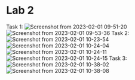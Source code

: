 # Lab 2
Task 1:
![Screenshot from 2023-02-01 09-51-20](https://user-images.githubusercontent.com/94800480/215954781-ae71889b-41ee-4209-aa63-2e5f10218a19.png)
![Screenshot from 2023-02-01 09-53-36](https://user-images.githubusercontent.com/94800480/215954864-5d777dba-3f8d-450d-a68e-518aabc8e494.png)
Task 2:
![Screenshot from 2023-02-01 10-23-54](https://user-images.githubusercontent.com/94800480/215958734-39890ee4-1b8a-41a0-8f77-cb65244639b9.png)
![Screenshot from 2023-02-01 10-24-04](https://user-images.githubusercontent.com/94800480/215958755-a8cf36d5-3608-4767-91d1-6a662f0fd9b9.png)
![Screenshot from 2023-02-01 10-24-11](https://user-images.githubusercontent.com/94800480/215958784-cb62e3fd-8745-4c35-ac4f-8c8f2c0b707c.png)
![Screenshot from 2023-02-01 10-24-15](https://user-images.githubusercontent.com/94800480/215958820-b4628b25-0ff6-416a-bfa1-1bce31a8ba6c.png)
Task 3:
![Screenshot from 2023-02-01 10-38-02](https://user-images.githubusercontent.com/94800480/215964500-0a751ae8-1d41-46ed-9102-ddbb10dd8a6a.png)
![Screenshot from 2023-02-01 10-38-08](https://user-images.githubusercontent.com/94800480/215964523-7b654a62-1fa0-4370-963c-57890bb06cff.png)

